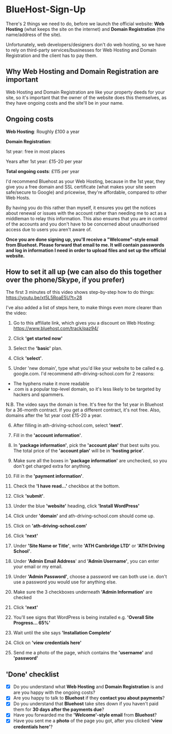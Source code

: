 # BlueHost-Sign-Up

There's 2 things we need to do, before we launch the official website: **Web Hosting** (what keeps the site on the internet) and **Domain Registration** (the name/address of the site). 

Unfortunately, web developers/designers don't do web hosting, so we have to rely on third-party services/businesses for Web Hosting and Domain Registration and the client has to pay them. 

## Why Web Hosting and Domain Registration are important

Web Hosting and Domain Registration are like your property deeds for your site, so it's important that the owner of the website does this themselves, as they have ongoing costs and the site'll be in your name.

## Ongoing costs

**Web Hosting**: Roughly £100 a year

**Domain Registration**:

1st year: free in most places

Years after 1st year: £15-20 per year

**Total ongoing costs**: £115 per year

I'd recommend Bluehost as your Web Hosting, because in the 1st year, they give you a free domain and SSL certificate (what makes your site seem safe/secure to Google) and pricewise, they're affordable, compared to other Web Hosts. 

By having you do this rather than myself, it ensures you get the notices about renewal or issues with the account rather than needing me to act as a middleman to relay this information. This also ensures that you are in control of the accounts and you don't have to be concerned about unauthorised access due to users you aren't aware of.

**Once you are done signing up, you'll receive a "Welcome"-style email from Bluehost. Please forward that email to me. It will contain passwords and log in information I need in order to upload files and set up the official website.**

## How to set it all up (we can also do this together over the phone/Skype, if you prefer)

The first 3 minutes of this video shows step-by-step how to do things: https://youtu.be/xt5L5RoaE5U?t=28

I've also added a list of steps here, to make things even more clearer than the video:

1) Go to this affiliate link, which gives you a discount on Web Hosting: https://www.bluehost.com/track/paz94/

2) Click **'get started now'**

3) Select the **'basic'** plan.

4) Click **'select'**. 

5) Under 'new domain', type what you'd like your website to be called e.g. google.com.
I'd recommend ath-driving-school.com for 2 reasons:
- The hyphens make it more readable
- .com is a popular top-level domain, so it's less likely to be targeted by hackers and spammers. 

N.B. The video says the domain is free. It's free for the 1st year in Bluehost for a 36-month contract. If you get a different contract, it's not free. Also, domains after the 1st year cost £15-20 a year. 

6) After filling in ath-driving-school.com, select **'next'**. 

7) Fill in the **'account information'**. 

8) In **'package information'**, pick the **'account plan'** that best suits you. The total price of the **'account plan'** will be in **'hosting price'**.

9) Make sure all the boxes in **'package information'** are unchecked, so you don't get charged extra for anything. 

10) Fill in the **'payment information'**. 

11) Check the **'I have read...'** checkbox at the bottom.

12) Click **'submit'**.

13) Under the blue **'website'** heading, click **'Install WordPress'**

14) Click under **'domain'** and ath-driving-school.com should come up. 

15) Click on **'ath-driving-school.com'**

16) Click **'next'**

17) Under **'Site Name or Title'**, write **'ATH Cambridge LTD'** or **'ATH Driving School'**. 

18) Under **'Admin Email Address**' and **'Admin Username'**, you can enter your email or my email.

19) Under **'Admin Password'**, choose a password we can both use i.e. don't use a password you would use for anything else.

20) Make sure the 3 checkboxes underneath **'Admin Information'** are checked

21) Click **'next'**

22) You'll see signs that WordPress is being installed e.g. **'Overall Site Progress... 65%'**

23) Wait until the site says **'Installation Complete'**

24) Click on **'view credentials here'**

25) Send me a photo of the page, which contains the **'username'** and **'password'**

## 'Done' checklist

- [x] Do you understand what **Web Hosting** and **Domain Registration** is and are you happy with the ongoing costs?
- [x] Are you happy to talk to **Bluehost** if they **contact you about payments**?
- [x] Do you understand that **Bluehost** take sites down if you haven't paid them for **30 days after the payments due**?
- [x] Have you forwarded me the **'Welcome'-style email** from **Bluehost**?
- [x] Have you sent me a **photo** of the page you got, after you clicked **'view credentials here'**?
